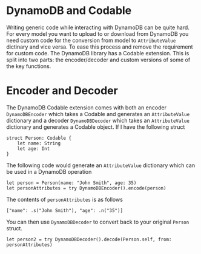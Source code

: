 # DynamoDB and Codable

Writing generic code while interacting with DynamoDB can be quite hard. For every model you want to upload to or download from DynamoDB you need custom code for the conversion from model to `AttributeValue` dictinary and vice versa. To ease this process and remove the requirement for custom code. The DynamoDB library has a Codable extension. This is split into two parts: the encoder/decoder and custom versions of some of the key functions.

# Encoder and Decoder

The DynamoDB Codable extension comes with both an encoder `DynamoDBEncoder` which takes a Codable and generates an `AttributeValue` dictionary and a decoder `DynamoDBDecoder` which takes an `AttributeValue` dictionary and generates a Codable object. If I have the following struct
```
struct Person: Codable {
    let name: String
    let age: Int
}
```
The following code would generate an `AttributeValue` dictionary which can be used in a DynamoDB operation
```
let person = Person(name: "John Smith", age: 35)
let personAttributes = try DynamoDBEncoder().encode(person)
```
The contents of `personAttributes` is as follows
```
["name": .s("John Smith"), "age": .n("35")]
```
You can then use `DynamoDBDecoder` to convert back to your original `Person` struct.
```
let person2 = try DynamoDBDecoder().decode(Person.self, from: personAttributes)
```
